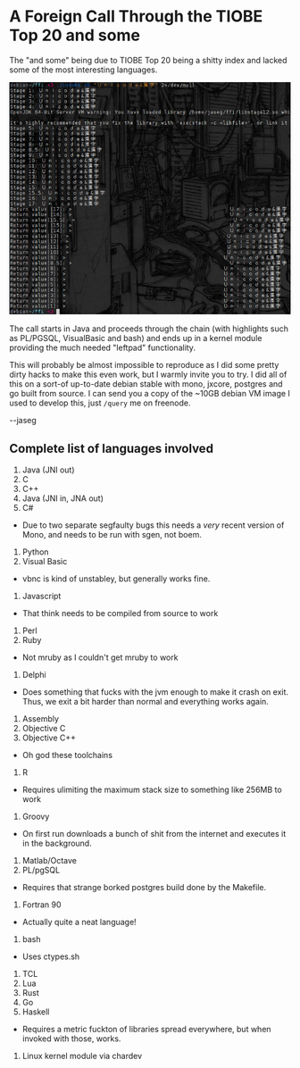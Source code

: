 A Foreign Call Through the TIOBE Top 20 and some
================================================

The "and some" being due to TIOBE Top 20 being a shitty index and lacked some of the most interesting languages.

![Console output](screenshot.png)

The call starts in Java and proceeds through the chain (with highlights such as PL/PGSQL, VisualBasic and bash) and ends up in a kernel module providing the much needed "leftpad" functionality.

This will probably be almost impossible to reproduce as I did some pretty dirty hacks to make this even work, but I warmly invite you to try. I did all of this on a sort-of up-to-date debian stable with mono, jxcore, postgres and go built from source. I can send you a copy of the ~10GB debian VM image I used to develop this, just ```/query``` me on freenode.

--jaseg

Complete list of languages involved
-----------------------------------

1. Java (JNI out)
1. C
1. C++
1. Java (JNI in, JNA out)
1. C#
 * Due to two separate segfaulty bugs this needs a *very* recent version of Mono, and needs to be run with sgen, not boem.
1. Python
1. Visual Basic
 * vbnc is kind of unstabley, but generally works fine.
1. Javascript
 * That think needs to be compiled from source to work
1. Perl
1. Ruby
 * Not mruby as I couldn't get mruby to work
1. Delphi
 * Does something that fucks with the jvm enough to make it crash on exit. Thus, we exit a bit harder than normal and everything works again.
1. Assembly
1. Objective C
1. Objective C++
 * Oh god these toolchains
1. R
 * Requires ulimiting the maximum stack size to something like 256MB to work
1. Groovy
 * On first run downloads a bunch of shit from the internet and executes it in the background.
1. Matlab/Octave
1. PL/pgSQL
 * Requires that strange borked postgres build done by the Makefile.
1. Fortran 90
 * Actually quite a neat language!
1. bash
 * Uses ctypes.sh
1. TCL
1. Lua
1. Rust
1. Go
1. Haskell
 * Requires a metric fuckton of libraries spread everywhere, but when invoked with those, works.
1. Linux kernel module via chardev

